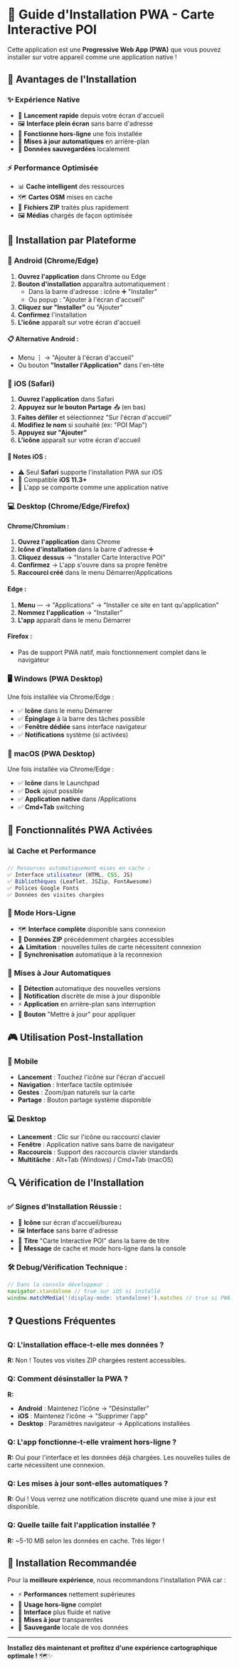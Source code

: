 # 📱 Guide d'Installation PWA - Carte Interactive POI

Cette application est une **Progressive Web App (PWA)** que vous pouvez installer sur votre appareil comme une application native !

## 🎯 Avantages de l'Installation

### ✨ **Expérience Native**
- 🚀 **Lancement rapide** depuis votre écran d'accueil
- 🖼️ **Interface plein écran** sans barre d'adresse
- 📴 **Fonctionne hors-ligne** une fois installée
- 🔄 **Mises à jour automatiques** en arrière-plan
- 💾 **Données sauvegardées** localement

### ⚡ **Performance Optimisée**
- 📊 **Cache intelligent** des ressources
- 🗺️ **Cartes OSM** mises en cache
- 📁 **Fichiers ZIP** traités plus rapidement
- 🖼️ **Médias** chargés de façon optimisée

## 📱 Installation par Plateforme

### 🤖 **Android (Chrome/Edge)**

1. **Ouvrez l'application** dans Chrome ou Edge
2. **Bouton d'installation** apparaîtra automatiquement :
   - Dans la barre d'adresse : icône ➕ "Installer"
   - Ou popup : "Ajouter à l'écran d'accueil"
3. **Cliquez sur "Installer"** ou "Ajouter"
4. **Confirmez** l'installation
5. **L'icône** apparaît sur votre écran d'accueil

#### 📋 **Alternative Android :**
- Menu **⋮** → "Ajouter à l'écran d'accueil"
- Ou bouton **"Installer l'Application"** dans l'en-tête

### 🍎 **iOS (Safari)**

1. **Ouvrez l'application** dans Safari
2. **Appuyez sur le bouton Partage** 📤 (en bas)
3. **Faites défiler** et sélectionnez "Sur l'écran d'accueil"
4. **Modifiez le nom** si souhaité (ex: "POI Map")
5. **Appuyez sur "Ajouter"**
6. **L'icône** apparaît sur votre écran d'accueil

#### 🔧 **Notes iOS :**
- ⚠️ Seul **Safari** supporte l'installation PWA sur iOS
- 📱 Compatible **iOS 11.3+** 
- 🎯 L'app se comporte comme une application native

### 💻 **Desktop (Chrome/Edge/Firefox)**

#### **Chrome/Chromium :**
1. **Ouvrez l'application** dans Chrome
2. **Icône d'installation** dans la barre d'adresse ➕
3. **Cliquez dessus** → "Installer Carte Interactive POI"
4. **Confirmez** → L'app s'ouvre dans sa propre fenêtre
5. **Raccourci créé** dans le menu Démarrer/Applications

#### **Edge :**
1. **Menu ⋯** → "Applications" → "Installer ce site en tant qu'application"
2. **Nommez l'application** → "Installer"
3. **L'app** apparaît dans le menu Démarrer

#### **Firefox :**
- Pas de support PWA natif, mais fonctionnement complet dans le navigateur

### 🖥️ **Windows (PWA Desktop)**

Une fois installée via Chrome/Edge :
- ✅ **Icône** dans le menu Démarrer
- ✅ **Épinglage** à la barre des tâches possible
- ✅ **Fenêtre dédiée** sans interface navigateur
- ✅ **Notifications** système (si activées)

### 🍎 **macOS (PWA Desktop)**

Une fois installée via Chrome/Edge :
- ✅ **Icône** dans le Launchpad
- ✅ **Dock** ajout possible
- ✅ **Application native** dans /Applications
- ✅ **Cmd+Tab** switching

## 🔧 Fonctionnalités PWA Activées

### 📊 **Cache et Performance**
```javascript
// Resources automatiquement mises en cache :
✅ Interface utilisateur (HTML, CSS, JS)
✅ Bibliothèques (Leaflet, JSZip, FontAwesome)
✅ Polices Google Fonts
✅ Données des visites chargées
```

### 📴 **Mode Hors-Ligne**
- 🗺️ **Interface complète** disponible sans connexion
- 📁 **Données ZIP** précédemment chargées accessibles
- ⚠️ **Limitation** : nouvelles tuiles de carte nécessitent connexion
- 🔄 **Synchronisation** automatique à la reconnexion

### 🔄 **Mises à Jour Automatiques**
- 📡 **Détection** automatique des nouvelles versions
- 🔔 **Notification** discrète de mise à jour disponible
- ⚡ **Application** en arrière-plan sans interruption
- 🔄 **Bouton** "Mettre à jour" pour appliquer

## 🎮 Utilisation Post-Installation

### 📱 **Mobile**
- **Lancement** : Touchez l'icône sur l'écran d'accueil
- **Navigation** : Interface tactile optimisée
- **Gestes** : Zoom/pan naturels sur la carte
- **Partage** : Bouton partage système disponible

### 💻 **Desktop** 
- **Lancement** : Clic sur l'icône ou raccourci clavier
- **Fenêtre** : Application native sans barre de navigateur
- **Raccourcis** : Support des raccourcis clavier standards
- **Multitâche** : Alt+Tab (Windows) / Cmd+Tab (macOS)

## 🔍 Vérification de l'Installation

### ✅ **Signes d'Installation Réussie :**
- 🎯 **Icône** sur écran d'accueil/bureau
- 🖼️ **Interface** sans barre d'adresse
- 📱 **Titre** "Carte Interactive POI" dans la barre de titre
- 🔄 **Message** de cache et mode hors-ligne dans la console

### 🛠️ **Debug/Vérification Technique :**
```javascript
// Dans la console développeur :
navigator.standalone // true sur iOS si installé
window.matchMedia('(display-mode: standalone)').matches // true si PWA
```

## ❓ Questions Fréquentes

### **Q: L'installation efface-t-elle mes données ?**
**R:** Non ! Toutes vos visites ZIP chargées restent accessibles.

### **Q: Comment désinstaller la PWA ?**
**R:** 
- **Android** : Maintenez l'icône → "Désinstaller"
- **iOS** : Maintenez l'icône → "Supprimer l'app"  
- **Desktop** : Paramètres navigateur → Applications installées

### **Q: L'app fonctionne-t-elle vraiment hors-ligne ?**
**R:** Oui pour l'interface et les données déjà chargées. Les nouvelles tuiles de carte nécessitent une connexion.

### **Q: Les mises à jour sont-elles automatiques ?**
**R:** Oui ! Vous verrez une notification discrète quand une mise à jour est disponible.

### **Q: Quelle taille fait l'application installée ?**
**R:** ~5-10 MB selon les données en cache. Très léger !

## 🚀 Installation Recommandée

Pour la **meilleure expérience**, nous recommandons l'installation PWA car :
- ⚡ **Performances** nettement supérieures
- 📴 **Usage hors-ligne** complet
- 🎯 **Interface** plus fluide et native
- 🔄 **Mises à jour** transparentes
- 💾 **Sauvegarde** locale de vos données

---

**Installez dès maintenant et profitez d'une expérience cartographique optimale !** 🗺️✨